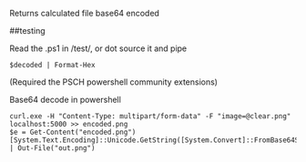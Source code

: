
Returns calculated file base64 encoded

##testing

Read the .ps1 in /test/, or dot source it and pipe

````
$decoded | Format-Hex
````

(Required the PSCH powershell community extensions)

Base64 decode in powershell
````
curl.exe -H "Content-Type: multipart/form-data" -F "image=@clear.png" localhost:5000 >> encoded.png
$e = Get-Content("encoded.png")
[System.Text.Encoding]::Unicode.GetString([System.Convert]::FromBase64String($e)) | Out-File("out.png")
````